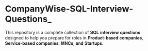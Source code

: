 # CompanyWise-SQL-Interview-Questions_
This repository is a complete collection of 𝐒𝐐𝐋 𝐢𝐧𝐭𝐞𝐫𝐯𝐢𝐞𝐰 𝐪𝐮𝐞𝐬𝐭𝐢𝐨𝐧𝐬 designed to help you prepare for roles in 𝐏𝐫𝐨𝐝𝐮𝐜𝐭-𝐛𝐚𝐬𝐞𝐝 𝐜𝐨𝐦𝐩𝐚𝐧𝐢𝐞𝐬, 𝐒𝐞𝐫𝐯𝐢𝐜𝐞-𝐛𝐚𝐬𝐞𝐝 𝐜𝐨𝐦𝐩𝐚𝐧𝐢𝐞𝐬, 𝐌𝐍𝐂𝐬, 𝐚𝐧𝐝 𝐒𝐭𝐚𝐫𝐭𝐮𝐩𝐬.
